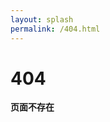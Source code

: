 ```yaml
---
layout: splash
permalink: /404.html
---
```


<div class="notice--danger">
  <h1 id="">404</h1>
  <p><strong>页面不存在</strong></p>
</div>

